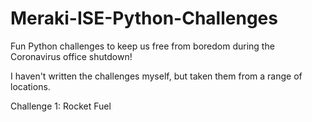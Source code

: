 # Meraki-ISE-Python-Challenges
Fun Python challenges to keep us free from boredom during the Coronavirus office shutdown!

I haven't written the challenges myself, but taken them from a range of locations.

Challenge 1: Rocket Fuel
